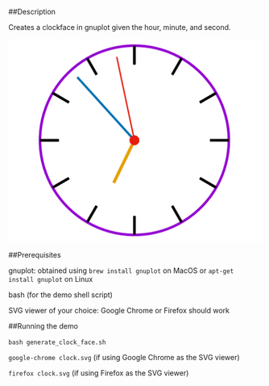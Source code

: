 ##Description

Creates a clockface in gnuplot given the hour, minute, and second.

![alt clock face generated by gnuplot](clock.svg)

##Prerequisites

gnuplot: obtained using `brew install gnuplot` on MacOS or `apt-get install gnuplot` on Linux

bash (for the demo shell script)

SVG viewer of your choice: Google Chrome or Firefox should work

##Running the demo

`bash generate_clock_face.sh`

`google-chrome clock.svg` (if using Google Chrome as the SVG viewer)

`firefox clock.svg` (if using Firefox as the SVG viewer)
